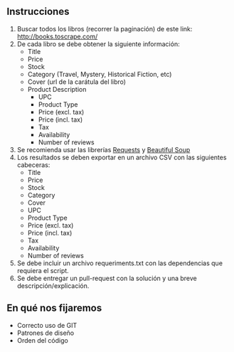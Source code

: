 Instrucciones
---

1. Buscar todos los libros (recorrer la paginación) de este link: http://books.toscrape.com/
2. De cada libro se debe obtener la siguiente información:
    * Title
    * Price
    * Stock
    * Category (Travel, Mystery, Historical Fiction, etc)
    * Cover (url de la carátula del libro)
    * Product Description
        * UPC
        * Product Type
        * Price (excl. tax)
        * Price (incl. tax)
        * Tax
        * Availability
        * Number of reviews
3. Se recomienda usar las librerías [Requests](http://docs.python-requests.org/en/master/) y [Beautiful Soup](https://www.crummy.com/software/BeautifulSoup/bs4/doc/)
4. Los resultados se deben exportar en un archivo CSV con las siguientes cabeceras:
    * Title
    * Price
    * Stock
    * Category
    * Cover
    * UPC
    * Product Type
    * Price (excl. tax)
    * Price (incl. tax)
    * Tax
    * Availability
    * Number of reviews
5. Se debe incluir un archivo requeriments.txt con las dependencias que requiera el script.
6. Se debe entregar un pull-request con la solución y una breve descripción/explicación.

En qué nos fijaremos
---
* Correcto uso de GIT
* Patrones de diseño
* Orden del código
